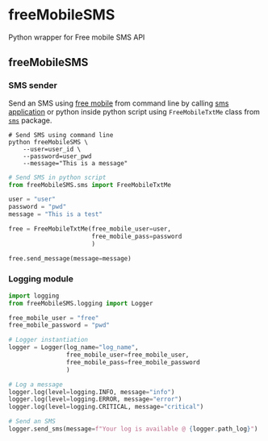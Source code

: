 # freeMobileSMS
Python wrapper for Free mobile SMS API


## freeMobileSMS

### SMS sender

Send an SMS using [free mobile](https://dev.to/steeve/send-text-notification-from-your-synology-nas-with-free-mobile-sms-jic)
from command line by calling [sms application](freeMobileSMS/sms/__main__.py) or python inside python
script using `FreeMobileTxtMe` class from [`sms`](freeMobileSMS/sms/free_texter.py) package.

```shell
# Send SMS using command line
python freeMobileSMS \
    --user=user_id \
    --password=user_pwd
    --message="This is a message"
```

```python
# Send SMS in python script
from freeMobileSMS.sms import FreeMobileTxtMe

user = "user"
password = "pwd"
message = "This is a test"

free = FreeMobileTxtMe(free_mobile_user=user,
                       free_mobile_pass=password
                       )

free.send_message(message=message)
```

### Logging module

```python
import logging
from freeMobileSMS.logging import Logger

free_mobile_user = "free"
free_mobile_password = "pwd"

# Logger instantiation
logger = Logger(log_name="log_name",
                free_mobile_user=free_mobile_user,
                free_mobile_pass=free_mobile_password
                )

# Log a message
logger.log(level=logging.INFO, message="info")
logger.log(level=logging.ERROR, message="error")
logger.log(level=logging.CRITICAL, message="critical")

# Send an SMS
logger.send_sms(message=f"Your log is available @ {logger.path_log}")
```


